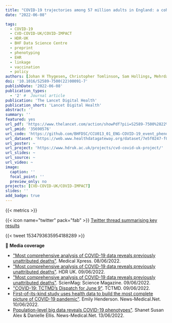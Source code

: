 ```yaml
---
title: "COVID-19 trajectories among 57 million adults in England: a cohort study using electronic health records"
date: "2022-06-08"

tags:
  - COVID-19
  - CVD-COVID-UK/COVID-IMPACT
  - HDR-UK
  - BHF Data Science Centre
  - preprint
  - phenotyping
  - EHR
  - linkage
  - vaccination
  - policy
authors: [Johan H Thygesen, Christopher Tomlinson, Sam Hollings, Mehrdad Mizani, Alex Handy, Ashley Akbari, Amitava Banerjee, Jennifer Cooper, Alvina Lai, Ken Li, Bilal Mateen, Naveed Sattar, Reecha Sofat, Ana Torralbo, Honghan Wu, Angela Wood, Jonathan A C Sterne, Christina Pagel, William Whiteley, Cathie Sudlow, Harry Hemingway, Spiros Denaxas, on behalf of the CVD-COVID-UK Consortium]
doi: '10.1016/S2589-7500(22)00091-7'
publishDate: '2022-06-08'
publication_types:
  - '2' #  Journal article
publication: 'The Lancet Digital Health'
publication_short: 'Lancet Digital Health'
abstract: ''
summary: ''
featured: yes
url_pdf: 'https://www.thelancet.com/action/showPdf?pii=S2589-7500%2822%2900091-7'
url_pmid: '35690576'
url_code: 'https://github.com/BHFDSC/CCU013_01_ENG-COVID-19_event_phenotyping'
url_dataset: 'https://web.www.healthdatagateway.org/dataset/7e5f0247-f033-4f98-aed3-3d7422b9dc6d'
url_poster: ~
url_project: 'https://www.hdruk.ac.uk/projects/cvd-covid-uk-project/'
url_slides: ~
url_source: ~
url_video: ~
image:
  caption: ''
  focal_point: ''
  preview_only: no
projects: [CVD-COVID-UK/COVID-IMPACT]
slides: ''
add_badge: true
---
```


{{< metrics >}}

{{< icon name="twitter" pack="fab" >}} [Twitter thread summarising key results](https://twitter.com/tomlincr/status/1534793635954188289)  

{{< tweet 1534793635954188289 >}}
    
📰 **Media coverage**

* ["Most comprehensive analysis of COVID-19 data reveals previously unattributed deaths"](https://medicalxpress.com/news/2022-06-comprehensive-analysis-covid-reveals-previously.html). Medical Xpress. 08/06/2022.
* ["Most comprehensive analysis of COVID-19 data reveals previously unattributed deaths"](https://www.hdruk.ac.uk/news/most-comprehensive-analysis-of-covid-19-data-reveals-previously-unattributed-deaths/). HDR UK. 09/06/2022.
* ["Most comprehensive analysis of COVID-19 data reveals previously unattributed deaths"](https://scienmag.com/most-comprehensive-analysis-of-covid-19-data-reveals-previously-unattributed-deaths/). ScienMag: Science Magazine. 09/06/2022.
* ["COVID-19: TCTMD’s Dispatch for June 9"](https://www.tctmd.com/news/COVID19-daily-dispatch). TCTMD. 09/06/2022.
* [First-of-its-kind study uses health data to build the most complete picture of COVID-19 pandemic"](https://www.news-medical.net/news/20220609/First-of-its-kind-study-uses-health-data-to-build-the-most-complete-picture-of-COVID-19-pandemic.aspx). Emily Henderson. News-Medical.Net. 10/06/2022.
* [Population-level big data reveals COVID-19 phenotypes"](https://www.news-medical.net/news/20220613/Population-level-big-data-reveals-COVID-19-phenotypes.aspx). Shanet Susan Alex & Danielle Ellis. News-Medical.Net. 13/06/2022.
